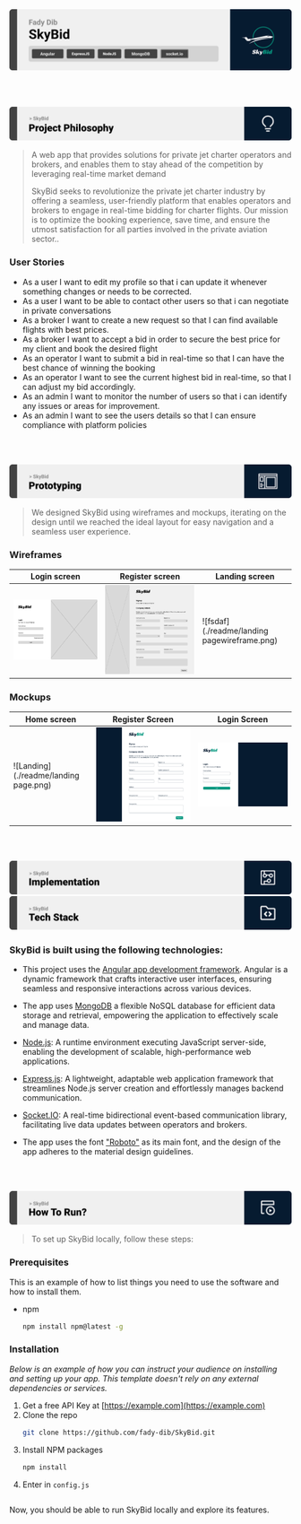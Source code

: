 <img src="./readme/title1.svg"/>

<br><br>

<!-- project philosophy -->
<img src="./readme/title2.svg"/>

> A web app that provides solutions for private jet charter operators and brokers, and enables them to stay ahead of the competition by leveraging real-time market demand
>
> SkyBid seeks to revolutionize the private jet charter industry by offering a seamless, user-friendly platform that enables operators and brokers to engage in real-time bidding for charter flights. Our mission is to optimize the booking experience, save time, and ensure the utmost satisfaction for all parties involved in the private aviation sector..

### User Stories
- As a user I want to edit my profile so that i can update it whenever something changes or needs to be corrected.
- As a user I want to be able to contact other users so that i can negotiate in private conversations
- As a broker I want to create a new request so that I can find available flights with best prices.
- As a broker I want to accept a bid in order to secure the best price for my client and book the desired flight
- As an operator I want to submit a bid in real-time so that I can have the best chance of winning the booking
- As an operator I want to see the current highest bid in real-time, so that I can adjust my bid accordingly.
- As an admin I want to monitor the number of users so that i can identify any issues or areas for improvement.
- As an admin I want to see the users details so that I can ensure compliance with platform policies 

<br><br>

<!-- Prototyping -->
<img src="./readme/title3.svg"/>

> We designed SkyBid using wireframes and mockups, iterating on the design until we reached the ideal layout for easy navigation and a seamless user experience.

### Wireframes
| Login screen  | Register screen |  Landing screen |
| ---| ---| ---|
| ![Landing](./readme/login-wireframe.png) | ![fsdaf](./readme/register-wireframe.png) | ![fsdaf](./readme/landing pagewireframe.png) |

### Mockups
| Home screen  | Register Screen | Login Screen |
| ---| ---| ---|
| ![Landing](./readme/landing page.png) | ![fsdaf](./readme/register.png) | ![fsdaf](./readme/login.png) |

<br><br>

<!-- Implementation -->
<img src="./readme/title4.svg"/>


<!-- Tech stack -->
<img src="./readme/title5.svg"/>

###  SkyBid is built using the following technologies:

- This project uses the [Angular app development framework](https://angular.io/). Angular is a dynamic framework that crafts interactive user interfaces, ensuring seamless and responsive interactions across various devices.
- The app uses [MongoDB](https://www.mongodb.com/) a flexible NoSQL database for efficient data storage and retrieval, empowering the application to effectively scale and manage data.
- [Node.js](https://node.js.org/): A runtime environment executing JavaScript server-side, enabling the development of scalable, high-performance web applications.
- [Express.js](https://expressjs.com/): A lightweight, adaptable web application framework that streamlines Node.js server creation and effortlessly manages backend communication.
- [Socket.IO](https://socket.io/): A real-time bidirectional event-based communication library, facilitating live data updates between operators and brokers.

- The app uses the font ["Roboto"](https://fonts.google.com/specimen/Roboto) as its main font, and the design of the app adheres to the material design guidelines.

<br><br>

<!-- How to run -->
<img src="./readme/title6.svg"/>

> To set up SkyBid locally, follow these steps:

### Prerequisites

This is an example of how to list things you need to use the software and how to install them.
* npm
  ```sh
  npm install npm@latest -g
  ```

### Installation

_Below is an example of how you can instruct your audience on installing and setting up your app. This template doesn't rely on any external dependencies or services._

1. Get a free API Key at [https://example.com](https://example.com)
2. Clone the repo
   ```sh
   git clone https://github.com/fady-dib/SkyBid.git
   ```
3. Install NPM packages
   ```sh
   npm install
   ```
4. Enter  in `config.js`
   ```js
   ```

Now, you should be able to run SkyBid locally and explore its features.
